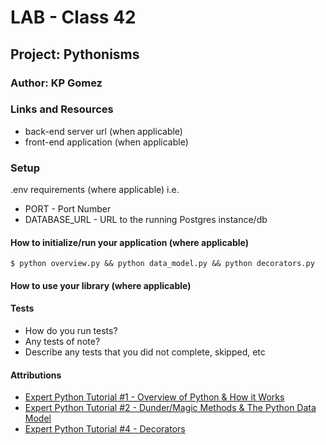 # LAB - Class 42
## Project: Pythonisms
### Author: KP Gomez
### Links and Resources
- back-end server url (when applicable)
- front-end application (when applicable)

### Setup
.env requirements (where applicable)
i.e.

- PORT - Port Number
- DATABASE_URL - URL to the running Postgres instance/db

#### How to initialize/run your application (where applicable)
`$ python overview.py && python data_model.py && python decorators.py`

#### How to use your library (where applicable)

#### Tests
- How do you run tests?
- Any tests of note?
- Describe any tests that you did not complete, skipped, etc

#### Attributions
- [Expert Python Tutorial #1 - Overview of Python & How it Works](https://www.youtube.com/watch?v=mclfteWlT2Q&list=PLzMcBGfZo4-kwmIcMDdXSuy_wSqtU-xDP&index=1)
- [Expert Python Tutorial #2 - Dunder/Magic Methods & The Python Data Model](https://www.youtube.com/watch?v=z11P9sojHuM&list=PLzMcBGfZo4-kwmIcMDdXSuy_wSqtU-xDP&index=2)
- [Expert Python Tutorial #4 - Decorators](https://www.youtube.com/watch?v=tfCz563ebsU&list=PLzMcBGfZo4-kwmIcMDdXSuy_wSqtU-xDP&index=4)